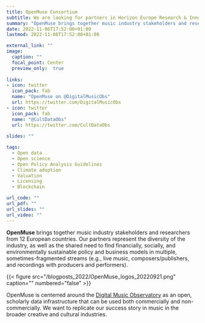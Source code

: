 ```yaml
---
title: OpenMuse Consortium
subtitle: We are looking for partners in Horizon Europe Research & Innovation Action programs.
summary: "OpenMuse brings together music industry stakeholders and researchers from 12 European countries. Our partners represent the diversity of the industry, as well as the shared need to find financially, socially, and environmentally sustainable policy and business models in multiple, sometimes-fragmented streams (e.g., live music, composers/publishers, and recordings with producers and performers)."
date: 2022-11-06T17:52:00+01:00
lastmod: 2022-11-06T17:52:00+01:00

external_link: ""
image:
  caption: ""
  focal_point: Center
  preview_only:  true
  
links:
- icon: twitter
  icon_pack: fab
  name: "OpenMuse on @DigitalMusicObs"
  url: https://twitter.com/DigitalMusicObs
- icon: twitter
  icon_pack: fab
  name: "@CultDataObs"
  url: https://twitter.com/CultDataObs
  
slides: ""

tags:
  - Open data
  - Open science
  - Open Policy Analysis Guidelines
  - Climate adoption
  - Valuation
  - Licensing
  - Blockchain

url_code: ""
url_pdf: ""
url_slides: ""
url_video: ""
---
```


**OpenMuse** brings together music industry stakeholders and researchers from 12 European countries. Our partners represent the diversity of the industry, as well as the shared need to find financially, socially, and environmentally sustainable policy and business models in multiple, sometimes-fragmented streams (e.g., live music, composers/publishers, and recordings with producers and performers). 

<td style="text-align: center;">{{< figure src="/blogposts_2022/OpenMuse_logos_20220921.png" caption="" numbered="false" >}}</td>

OpenMuse is centerred around the [Digital Music Observatory](https://music.dataobservatory.eu/) as an open, scholarly data infrastructure that can be used both commercially and non-commercially. We want to replicate our success story in music in the broader creative and cultural industries.